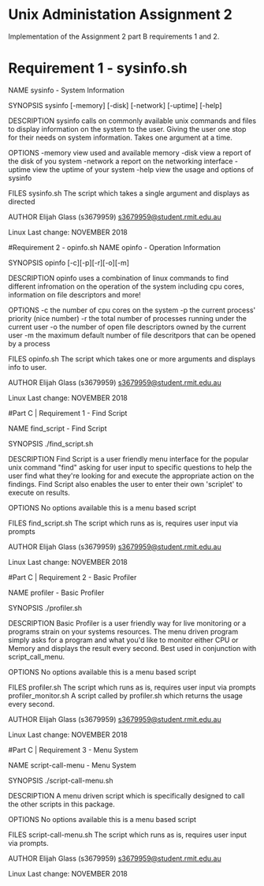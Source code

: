 # Unix Administation Assignment 2
Implementation of the Assignment 2 part B requirements 1 and 2.

# Requirement 1 - sysinfo.sh
NAME
	sysinfo - System Information

SYNOPSIS
	sysinfo [-memory] [-disk] [-network] [-uptime] [-help]

DESCRIPTION
	sysinfo calls on commonly available unix commands and files
	to display information on the system to the user. Giving
	the user one stop for their needs on system information.
	Takes one argument at a time.

OPTIONS
	-memory     view used and available memory
	-disk       view a report of the disk of you system
	-network    a report on the networking interface
	-uptime     view the uptime of your system
	-help		view the usage and options of sysinfo

FILES
	sysinfo.sh
		The script which takes a single argument and displays as directed

AUTHOR
	Elijah Glass (s3679959) s3679959@student.rmit.edu.au

Linux 									Last change: NOVEMBER 2018





#Requirement 2 - opinfo.sh
NAME
	opinfo - Operation Information

SYNOPSIS
	opinfo [-c][-p][-r][-o][-m]

DESCRIPTION
	opinfo uses a combination of linux commands to find different 
	infromation	on the operation of the system including cpu cores,
	information on file descriptors and more!

OPTIONS
	-c     the number of cpu cores on the system
	-p     the current process' priority (nice number)
	-r     the total number of processes running under the current user
	-o     the number of open file descriptors owned by the current user
	-m     the maximum default number of file descritpors that can be opened by a process

FILES
	opinfo.sh
		The script which takes one or more arguments and displays info to user.

AUTHOR
	Elijah Glass (s3679959) s3679959@student.rmit.edu.au

Linux 									Last change: NOVEMBER 2018	





#Part C | Requirement 1 - Find Script

NAME
	find_script - Find Script

SYNOPSIS
	./find_script.sh

DESCRIPTION
	Find Script is a user friendly menu interface for the popular unix command "find"
	asking for user input to specific questions to help the user find what they're looking
	for and execute the appropriate action on the findings. Find Script also enables the
	user to enter their own 'scriplet' to execute on results.

OPTIONS
	No options available this is a menu based script

FILES
	find_script.sh
		The script which runs as is, requires user input via prompts

AUTHOR
	Elijah Glass (s3679959) s3679959@student.rmit.edu.au

Linux 									Last change: NOVEMBER 2018




#Part C | Requirement 2 - Basic Profiler

NAME
	 profiler - Basic Profiler

SYNOPSIS
	./profiler.sh

DESCRIPTION
	Basic Profiler is a user friendly way for live monitoring or a programs strain on your
	systems resources. The menu driven program simply asks for a program and what you'd like 
	to monitor either CPU or Memory and displays the result every second. Best used in 
	conjunction with script_call_menu.

OPTIONS
	No options available this is a menu based script

FILES
	profiler.sh
		The script which runs as is, requires user input via prompts
	profiler_monitor.sh
		A script called by profiler.sh which returns the usage every second.

AUTHOR
	Elijah Glass (s3679959) s3679959@student.rmit.edu.au

Linux 									Last change: NOVEMBER 2018




#Part C | Requirement 3 - Menu System

NAME
	 script-call-menu - Menu System

SYNOPSIS
	./script-call-menu.sh

DESCRIPTION
	A menu driven script which is specifically designed to call the other scripts in this 
	package.

OPTIONS
	No options available this is a menu based script

FILES
	script-call-menu.sh
		The script which runs as is, requires user input via prompts.

AUTHOR
	Elijah Glass (s3679959) s3679959@student.rmit.edu.au

Linux 									Last change: NOVEMBER 2018

